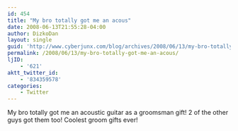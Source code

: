 ```yaml
---
id: 454
title: "My bro totally got me an acous"
date: 2008-06-13T21:55:28-04:00
author: DizkoDan
layout: single
guid: 'http://www.cyberjunx.com/blog/archives/2008/06/13/my-bro-totally-got-me-an-acous/'
permalink: /2008/06/13/my-bro-totally-got-me-an-acous/
ljID:
    - '621'
aktt_twitter_id:
    - '834359578'
categories:
    - Twitter
---
```


My bro totally got me an acoustic guitar as a groomsman gift! 2 of the other guys got them too! Coolest groom gifts ever!